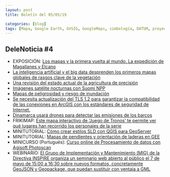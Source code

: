 ```yaml
---
layout: post
title: Boletín del 05/05/19

categories: [blog]
tags: [Mapa, Google Earth, GVSIG, GoogleMaps, simbología, DATUM, proyección, GPS, teledetección, QGIS, SAGA, BingMaps, buscador, Tesis, SIG, NASA, satétiles]
---
```


## DeleNoticia #4

* EXPOSICIÓN: [Los mapas y la primera vuelta al mundo. La expedición de Magallanes y Elcano](https://www.ign.es/web/ign/portal/ic-salas-expo-madrid-2019)
* [La inteligencia artificial y el big data desprenden los primeros mapas globales de rasgos clave de la vegetación](http://www.tysmagazine.com/la-inteligencia-artificial-y-el-big-data-desprenden-los-primeros-mapas-globales-de-rasgos-clave-de-la-vegetacion/)
* [Una revisión del estado actual de la agricultura de precisión](https://acolita.com/una-revision-del-estado-actual-de-la-agricultura-de-precision/?utm_source=feedburner&utm_medium=feed&utm_campaign=Feed%3A+acolita%2FpdTW+%28El+blog+de+franz%29)
* [Imágenes satélite nocturnas con Suomi NPP](http://www.gisandbeers.com/imagenes-satelite-nocturnas-viirs-suomi-npp/)
* [Mapas de peligrosidad y riesgo de inundación](http://www.gisandbeers.com/mapas-de-peligrosidad-y-riesgo-de-inundacion/)
* [Se necesita actualización del TLS 1.2 para garantizar la compatibilidad de las conexiones en ArcGIS con los estándares de seguridad de Internet.](http://www.gisandbeers.com/parche-tls-para-entornos-de-arcgis/)
* [Dinamarca usará drones para detectar las emisiones de los barcos](https://blogthinkbig.com/dinamarca-usara-drones-detectar-emisiones-barcos)
* FRIKIMAP: [Este mapa interactivo de ‘Juego de Tronos’ te permite ver qué lugares han recorrido los personajes de la serie](https://www.genbeta.com/web/este-mapa-interactivo-juego-tronos-te-permite-ver-que-lugares-han-recorrido-personajes-serie?utm_source=feedburner&utm_medium=feed&utm_campaign=Feed%3A+genbeta+%28Genbeta%29)
* MINITUTORIAL: [Cómo crear estilos SLD con QGIS para GeoServer](https://mappinggis.com/2019/04/como-crear-estilos-sld-con-qgis-para-geoserver/)
* MINITUTORIAL: [Mapas de pendientes y orientación de laderas en GEE](http://www.gisandbeers.com/mapas-de-pendientes-orientacion-laderas-gee/)
* MINICURSO (Portugués): [Curso online de Procesamiento de datos con Agisoft Photoscan](http://conteudo.droneng.com.br/aula-gratuita-processsamento)
* WEBINARIO: [El Grupo de Implementación y Mantenimiento (MIG) de la Directiva INSPIRE organiza un seminario web abierto al público el 7 de mayo de 15:00 a 16:30 sobre nuevos formatos, concretamente GeoJSON y Geopackage, que puedan sustituir con ventaja a GML](http://blog-idee.blogspot.com/2019/05/seminario-web-inspire-sobre-nuevos.html)

